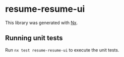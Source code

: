 # resume-resume-ui

This library was generated with [Nx](https://nx.dev).

## Running unit tests

Run `nx test resume-resume-ui` to execute the unit tests.
